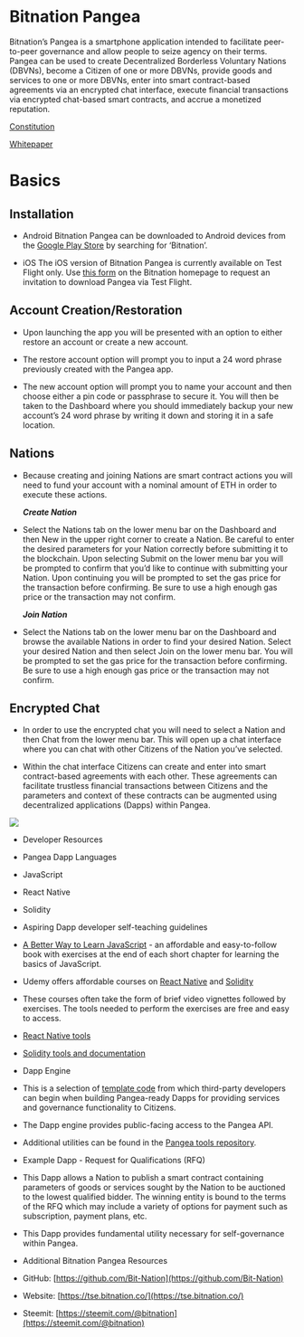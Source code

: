 
# Bitnation Pangea

Bitnation’s Pangea is a smartphone application intended to facilitate peer-to-peer governance and allow people to seize agency on their terms. Pangea can be used to create Decentralized Borderless Voluntary Nations (DBVNs), become a Citizen of one or more DBVNs, provide goods and services to one or more DBVNs, enter into smart contract-based agreements via an encrypted chat interface, execute financial transactions via encrypted chat-based smart contracts, and accrue a monetized reputation.
    

  

[Constitution](https://github.com/Bit-Nation/BITNATION-Constitution/)
    
[Whitepaper](https://github.com/Bit-Nation/Pangea-Docs/blob/master/BITNATION%20Pangea%20Whitepaper%202018.pdf/)
    

  

# Basics
    

## Installation

-   Android
	Bitnation Pangea can be downloaded to Android devices from the [Google Play Store](https://play.google.com/store/apps/details?id=co.bitnation) by searching for ‘Bitnation’.

-   iOS
	The iOS version of Bitnation Pangea is currently available on Test Flight only. Use [this form](https://ios.bitnation.co/) on the Bitnation homepage to request an invitation to download Pangea via Test Flight.

## Account Creation/Restoration

-   Upon launching the app you will be presented with an option to either restore an account or create a new account.

-   The restore account option will prompt you to input a 24 word phrase previously created with the Pangea app.

-   The new account option will prompt you to name your account and then choose either a pin code or passphrase to secure it. You will then be taken to the Dashboard where you should immediately backup your new account’s 24 word phrase by writing it down and storing it in a safe location.

## Nations

 - Because creating and joining Nations are smart contract actions you
   will need to fund your account with a nominal amount of ETH in order
   to execute these actions.

	***Create Nation***
-   Select the Nations tab on the lower menu bar on the Dashboard and then New in the upper right corner to create a Nation. Be careful to enter the desired parameters for your Nation correctly before submitting it to the blockchain. Upon selecting Submit on the lower menu bar you will be prompted to confirm that you’d like to continue with submitting your Nation. Upon continuing you will be prompted to set the gas price for the transaction before confirming. Be sure to use a high enough gas price or the transaction may not confirm.

	***Join Nation***
-   Select the Nations tab on the lower menu bar on the Dashboard and browse the available Nations in order to find your desired Nation. Select your desired Nation and then select Join on the lower menu bar. You will be prompted to set the gas price for the transaction before confirming. Be sure to use a high enough gas price or the transaction may not confirm.
    

  

## Encrypted Chat

    

  

-   In order to use the encrypted chat you will need to select a Nation and then Chat from the lower menu bar. This will open up a chat interface where you can chat with other Citizens of the Nation you’ve selected.
    

  

-   Within the chat interface Citizens can create and enter into smart contract-based agreements with each other. These agreements can facilitate trustless financial transactions between Citizens and the parameters and context of these contracts can be augmented using decentralized applications (Dapps) within Pangea.
    

  

![](https://lh5.googleusercontent.com/oqRUfFUzAu7lNAibHM6kpzKFXMk3Lg7orSz0OtaYGxLO4dwJuPippHt-O-05W6U_eyvzDGL2_PuwIuy45FljmPpKrrQ-lJACClzvzg4gqkm3sQFdl_8mj5sCZNOoI0cnYCBRXy4-)

  

-   Developer Resources
    

  

-   Pangea Dapp Languages
    

-   JavaScript
    
-   React Native
    
-   Solidity
    

  

-   Aspiring Dapp developer self-teaching guidelines
    

  

-   [A Better Way to Learn JavaScript](https://www.amazon.com/Smarter-Way-Learn-JavaScript-technology-ebook/dp/B00H1W9I6C) - an affordable and easy-to-follow book with exercises at the end of each short chapter for learning the basics of JavaScript.
    

  

-   Udemy offers affordable courses on [React Native](https://www.udemy.com/topic/react-native/) and [Solidity](https://www.udemy.com/topic/solidity/)
    

-   These courses often take the form of brief video vignettes followed by exercises. The tools needed to perform the exercises are free and easy to access.
    
-   [React Native tools](https://marketplace.visualstudio.com/items?itemName=vsmobile.vscode-react-native)
    
-   [Solidity tools and documentation](http://solidity.readthedocs.io/en/v0.4.24/)
    

  

-   Dapp Engine
    

  

-   This is a selection of [template code](https://github.com/Bit-Nation/dapp-template) from which third-party developers can begin when building Pangea-ready Dapps for providing services and governance functionality to Citizens.
    

  

-   The Dapp engine provides public-facing access to the Pangea API.
    

  

-   Additional utilities can be found in the [Pangea tools repository](https://github.com/Bit-Nation/pangea-tools).
    

  

-   Example Dapp - Request for Qualifications (RFQ)
    

  

-   This Dapp allows a Nation to publish a smart contract containing parameters of goods or services sought by the Nation to be auctioned to the lowest qualified bidder. The winning entity is bound to the terms of the RFQ which may include a variety of options for payment such as subscription, payment plans, etc.
    

  

-   This Dapp provides fundamental utility necessary for self-governance within Pangea.
    

  

-   Additional Bitnation Pangea Resources
    

-   GitHub: [https://github.com/Bit-Nation](https://github.com/Bit-Nation)
    
-   Website: [https://tse.bitnation.co/](https://tse.bitnation.co/)
    
-   Steemit: [https://steemit.com/@bitnation](https://steemit.com/@bitnation)
<!--stackedit_data:
eyJoaXN0b3J5IjpbNTM3Mjc1NjQ4LC0xNjg1MjAzOTExXX0=
-->
